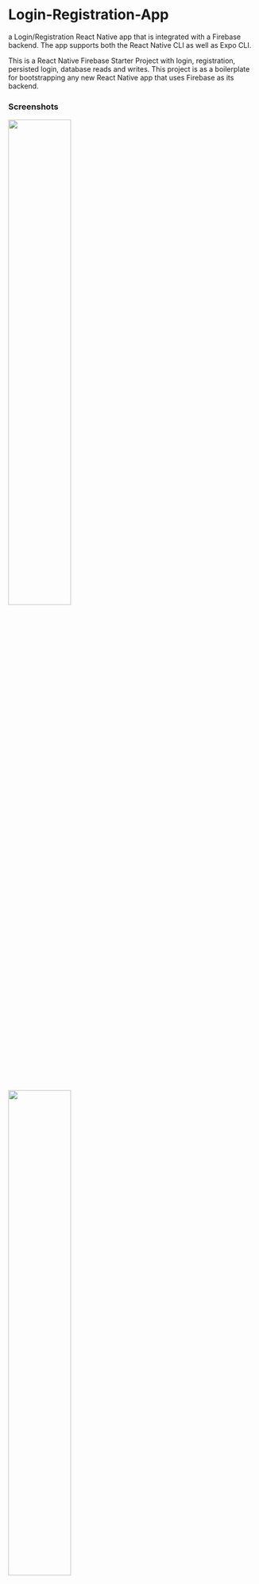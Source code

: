 # Login-Registration-App

a Login/Registration React Native app that is integrated with a Firebase backend. The app supports both the React Native CLI as well as Expo CLI.

This is a React Native Firebase Starter Project with login, registration, persisted login, database reads and writes. This project is as a boilerplate for bootstrapping any new React Native app that uses Firebase as its backend.

### Screenshots

  <img src="https://user-images.githubusercontent.com/47864126/146556693-f5cb7379-e1a2-4d90-a542-831e54e19251.jpg" width=50% height=50%/>

  <img src="https://user-images.githubusercontent.com/47864126/146556650-391ccc57-32df-445d-a933-690c7fe1729e.jpg" width=50% height=50%/>

  <img src="https://user-images.githubusercontent.com/47864126/146556660-83ee19ba-333c-454f-aa61-32e7173934eb.jpg" width=50% height=50%/>

  <img src="https://user-images.githubusercontent.com/47864126/146556670-d8596e75-cf4b-4f65-8f7f-5e5868468375.jpg" width=50% height=50%/>

This React Native Firebase starter contains a few key features that all apps backed by Fireabase support:

- Registration with E-mail & Password
- Login with E-mail and Password
- Log out
- Handling persisted login credentials
- Navigation (react-native-navigation)
- Writing to Firestore Database
- Reading from Firestore Database
- Creating Firestore indices (for performance)

## Getting Started

With using Expo Cli, clone the repo and run "expo start" in the root folder of the project:

```
git clone git@github.com:firatgoktepe/Login-Registration-App.git
cd react-native-firebase
expo start
```
